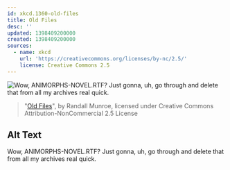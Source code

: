 ```yaml
---
id: xkcd.1360-old-files
title: Old Files
desc: ''
updated: 1398409200000
created: 1398409200000
sources:
  - name: xkcd
    url: 'https://creativecommons.org/licenses/by-nc/2.5/'
    license: Creative Commons 2.5
---
```

![Wow, ANIMORPHS-NOVEL.RTF? Just gonna, uh, go through and delete that from all my archives real quick.](https://imgs.xkcd.com/comics/old_files.png)
> "[Old Files](https://xkcd.com/1360/)", by Randall Munroe, licensed under Creative Commons Attribution-NonCommercial 2.5 License

## Alt Text
Wow, ANIMORPHS-NOVEL.RTF? Just gonna, uh, go through and delete that from all my archives real quick.
